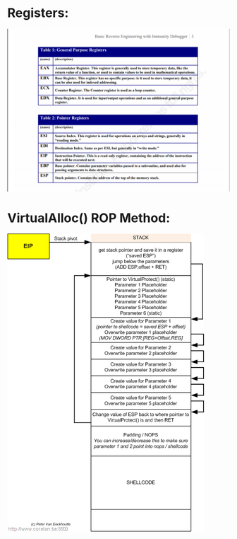 # Registers:

![Screenshot](registers.png)

# VirtualAlloc() ROP Method:

![Screenshot](ROP_VirtualAlloc.png)
